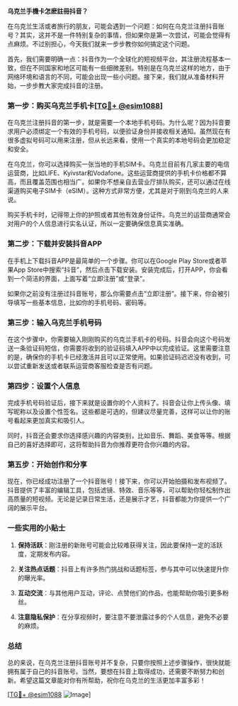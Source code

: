 **乌克兰手機卡怎麽註冊抖音？**

在乌克兰生活或者旅行的朋友，可能会遇到一个问题：如何在乌克兰注册抖音账号？其实，这并不是一件特别复杂的事情，但如果你是第一次尝试，可能会觉得有点麻烦。不过别担心，今天我们就来一步步教你如何搞定这个问题。

首先，我们需要明确一点：抖音作为一个全球化的短视频平台，其注册流程基本一致，但在不同国家和地区可能有一些细微差别。特别是在乌克兰这样的地方，由于网络环境和语言的不同，可能会出现一些小问题。接下来，我们就从准备材料开始，一步步教大家完成抖音的注册。

### **第一步：购买乌克兰手机卡[[TG💪+ @esim1088](https://t.me/s/esim1088)]**

在乌克兰注册抖音的第一步，就是需要一个本地手机号码。为什么呢？因为抖音要求用户必须绑定一个有效的手机号码，以便验证身份并接收相关通知。虽然现在有很多虚拟号码可以用来注册，但从长远来看，使用一个真实的本地号码会更加稳定和安全。

在乌克兰，你可以选择购买一张当地的手机SIM卡。乌克兰目前有几家主要的电信运营商，比如LIFE、Kyivstar和Vodafone。这些运营商提供的手机卡价格都不算高，而且覆盖范围也相当广。如果你不想亲自去营业厅排队购买，还可以通过在线渠道购买电子SIM卡（eSIM）。这种方式非常方便，尤其是对于刚到乌克兰的人来说。

购买手机卡时，记得带上你的护照或者其他有效身份证件。乌克兰的运营商通常会对用户的个人信息进行实名认证，所以一定要确保信息真实准确。

### **第二步：下载并安装抖音APP**

在手机上下载抖音APP是最简单的一个步骤。你可以在Google Play Store或者苹果App Store中搜索“抖音”，然后点击下载安装。安装完成后，打开APP，你会看到一个简洁的界面，上面写着“立即注册”或“登录”。

如果你之前没有注册过抖音账号，那么你需要点击“立即注册”。接下来，你会被引导填写一些基本信息，比如你的手机号码、密码等。

### **第三步：输入乌克兰手机号码**

在这个步骤中，你需要输入刚刚购买的乌克兰手机卡的号码。抖音会向这个号码发送一条验证码短信，你需要将收到的验证码填入APP中以完成验证。这里需要注意的是，确保你的手机卡已经激活并且可以正常使用。如果验证码迟迟没有收到，可以尝试重新发送或者联系运营商客服检查是否有问题。

### **第四步：设置个人信息**

完成手机号码验证后，接下来就是设置你的个人资料了。抖音会让你上传头像、填写昵称以及设置个性签名。这些都是可选的，但建议尽量完善，这样可以让你的账号看起来更加真实和吸引人。

同时，抖音还会要求你选择感兴趣的内容类别，比如音乐、舞蹈、美食等等。根据自己的喜好选择即可，这将帮助抖音为你推荐更符合你兴趣的内容。

### **第五步：开始创作和分享**

现在，你已经成功注册了一个抖音账号！接下来，你可以开始拍摄和发布视频了。抖音提供了丰富的编辑工具，包括滤镜、特效、音乐等等，可以帮助你轻松制作出高质量的短视频。无论是记录日常生活，还是展示才艺，抖音都能为你提供一个广阔的展示平台。

### **一些实用的小贴士**

1. **保持活跃**：刚注册的新账号可能会比较难获得关注，因此要保持一定的活跃度，定期发布内容。
   
2. **关注热点话题**：抖音上有许多热门挑战和话题标签，参与其中可以快速提升你的曝光率。

3. **互动交流**：与其他用户互动，评论、点赞他们的作品，也能帮助你吸引更多粉丝。

4. **注意隐私保护**：在分享视频时，要注意不要泄露过多的个人信息，避免不必要的麻烦。

### **总结**

总的来说，在乌克兰注册抖音账号并不复杂，只要你按照上述步骤操作，很快就能拥有属于自己的抖音账号。当然，要想在抖音上取得成功，还需要不断努力和创新。希望这篇文章能对你有所帮助，祝你在乌克兰的生活更加丰富多彩！

[[TG💪+ @esim1088](https://t.me/s/esim1088) ![Image](https://i.postimg.cc/4NQfJmqS/Snipaste-2025-05-13-00-14-12.png)]